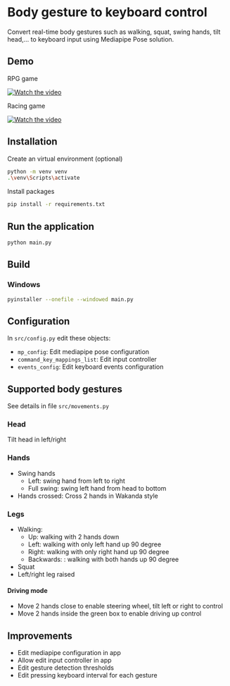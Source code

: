 # Body gesture to keyboard control

Convert real-time body gestures such as walking, squat, swing hands, tilt head,... to keyboard input using Mediapipe Pose solution.

## Demo

RPG game

[![Watch the video](https://img.youtube.com/vi/nMx1VlgjfBw/default.jpg)](https://youtu.be/nMx1VlgjfBw)

Racing game

[![Watch the video](https://img.youtube.com/vi/gAEEKOdsAxs/default.jpg)](https://youtu.be/gAEEKOdsAxs)

## Installation

Create an virtual environment (optional)

```sh
python -m venv venv
.\venv\Scripts\activate
```

Install packages

```sh
pip install -r requirements.txt
```

## Run the application

```sh
python main.py
```

## Build 

### Windows

```sh
pyinstaller --onefile --windowed main.py
```

## Configuration

In `src/config.py` edit these objects:

- `mp_config`: Edit mediapipe pose configuration
- `command_key_mappings_list`: Edit input controller
- `events_config`: Edit keyboard events configuration

## Supported body gestures

See details in file `src/movements.py`

### Head

Tilt head in left/right

### Hands

- Swing hands
  - Left: swing hand from left to right
  - Full swing: swing left hand from head to bottom
- Hands crossed: Cross 2 hands in Wakanda style

### Legs

- Walking:
  - Up: walking with 2 hands down
  - Left: walking with only left hand up 90 degree
  - Right: walking with only right hand up 90 degree
  - Backwards: : walking with both hands up 90 degree
- Squat
- Left/right leg raised

#### Driving mode

- Move 2 hands close to enable steering wheel, tilt left or right to control
- Move 2 hands inside the green box to enable driving up control

## Improvements

- Edit mediapipe configuration in app
- Allow edit input controller in app
- Edit gesture detection thresholds
- Edit pressing keyboard interval for each gesture
